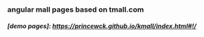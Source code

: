 ### angular mall pages based on tmall.com
##### [demo pages]: https://princewck.github.io/kmall/index.html#!/